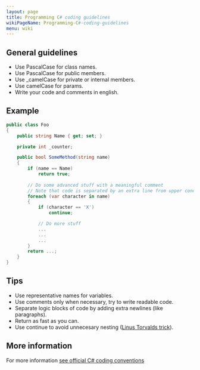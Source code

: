```yaml
---
layout: page
title: Programming C# coding guidelines
wikiPageName: Programming-C#-coding-guidelines
menu: wiki
---
```


## General guidelines

* Use PascalCase for class names.
* Use PascalCase for public members.
* Use _camelCase for private or internal members.
* Use camelCase for params.
* Write your code and comments in english.

## Example

```csharp
public class Foo 
{    
    public string Name { get; set; }

    private int _counter;

    public bool SomeMethod(string name)
    {
        if (name == Name)
            return true;
        
        // Do some advanced stuff with a meaningful comment
        // Note that code is separated by an extra line from upper condition.
        foreach (var character in name)
        {
            if (character == 'X')
                continue;

            // Do more stuff
            ...
            ...
            ...
        }
        return ...;
    }
}
```

## Tips

* Use representative names for variables.
* Use comments only when necessary, try to write readable code.
* Separate logic blocks of code by adding extra newlines (like paragraphs).
* Return as fast as you can.
* Use continue to avoid unnecesary nesting ([Linus Torvalds trick](https://www.mono-project.com/community/contributing/coding-guidelines/#indentation)).



## More information
For more information [see official C# coding conventions](https://docs.microsoft.com/en-us/dotnet/csharp/programming-guide/inside-a-program/coding-conventions)
